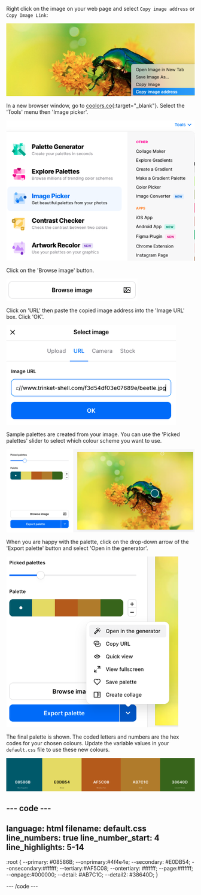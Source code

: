 Right click on the image on your web page and select `Copy image address` or `Copy Image Link`:

![The output area in Trinket with a large beetle image. The right-click menu has an option selected to 'Copy image address'.](images/copy-image-address.png)

In a new browser window, go to [coolors.co](https://coolors.co){:target="_blank"}. Select the 'Tools' menu then 'Image picker'.

![The coolors.co website with tolls selected from the top right corner. The 'Image picker' tool is highlighted in the drop-down menu.](images/image-picker-menu.png)

Click on the 'Browse image' button. 

![The browse image button.](images/browse-image-button.png)

Click on 'URL' then paste the copied image address into the 'Image URL' box. Click 'OK'.

![The Select image box with URL selected and the image address for the beetle image copied in.](images/select-image-box.png)

Sample palettes are created from your image. You can use the 'Picked palettes' slider to select which colour scheme you want to use.

![The picked palette slider is a third of the way across. The image is shown with hotspots showing where the colours have been selected from.](images/generated-image-palettes.png)

When you are happy with the palette, click on the drop-down arrow of the 'Export palette' button and select 'Open in the generator'. 

![The Export palette menu with the top item 'open in the generator' selected.](images/generate-palette-menu.png)

The final palette is shown. The coded letters and numbers are the hex codes for your chosen colours. Update the variable values in your `default.css` file to use these new colours.

![Squares of colour with the hex codes written on them.](images/final-image-palette.png)


--- code ---
---
language: html
filename: default.css
line_numbers: true
line_number_start: 4
line_highlights: 5-14
---

:root {
  --primary: #08586B;
  --onprimary:#4f4e4e;
  --secondary: #E0DB54;
  --onsecondary:#ffffff;
  --tertiary:#AF5C08;
  --ontertiary: #ffffff;
  --page:#ffffff;
  --onpage:#000000;
  --detail: #AB7C1C;
  --detail2: #38640D;
}

--- /code ---
